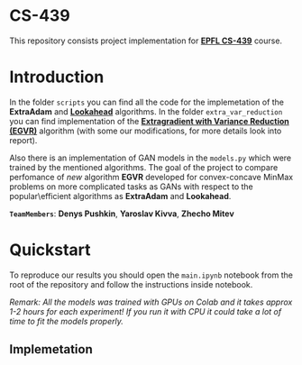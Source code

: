 # CS-439
This repository consists project implementation for [**EPFL CS-439**](https://edu.epfl.ch/coursebook/en/optimization-for-machine-learning-CS-439) course.

# Introduction
In the folder ```scripts``` you can find all the code for the implemetation of the **ExtraAdam** and [**Lookahead**](https://arxiv.org/pdf/1907.08610.pdf) algorithms. In the folder ```extra_var_reduction``` you can find implementation of the [**Extragradient with Variance Reduction (EGVR)**](https://arxiv.org/pdf/2102.08352.pdf) algorithm (with some our modifications, for more details look into report).

Also there is an implementation of GAN models in the ```models.py``` which were trained by the mentioned algorithms. The goal of the project to compare perfomance of _new_ algorithm **EGVR** developed for convex-concave MinMax problems on more complicated tasks as GANs with respect to the popular\efficient algorithms as **ExtraAdam** and **Lookahead**. 

**`TeamMembers`**: **Denys Pushkin**, **Yaroslav Kivva**, **Zhecho Mitev**

# Quickstart
To reproduce our results you should open the ```main.ipynb``` notebook from the root of the repository and follow the instructions inside notebook.

_Remark: All the models was trained with GPUs on Colab and it takes approx 1-2 hours for each experiment! If you run it with CPU it could take a lot of time to fit the models properly._

## Implemetation
